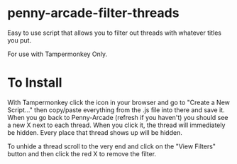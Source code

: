 # penny-arcade-filter-threads
Easy to use script that allows you to filter out threads with whatever titles you put.

For use with Tampermonkey Only.

# To Install
With Tampermonkey click the icon in your browser and go to "Create a New Script..." then copy/paste everything from the .js file into there and save it. When you go back to Penny-Arcade (refresh if you haven't) you should see a new X next to each thread. When you click it, the thread will immediately be hidden. Every place that thread shows up will be hidden.

To unhide a thread scroll to the very end and click on the "View Filters" button and then click the red X to remove the filter.
